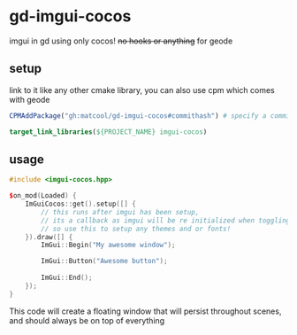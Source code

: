 # gd-imgui-cocos

imgui in gd using only cocos! ~~no hooks or anything~~ for geode

## setup

link to it like any other cmake library, you can also use cpm which comes with geode

```cmake
CPMAddPackage("gh:matcool/gd-imgui-cocos#commithash") # specify a commit!

target_link_libraries(${PROJECT_NAME} imgui-cocos)
```

## usage

```cpp
#include <imgui-cocos.hpp>

$on_mod(Loaded) {
    ImGuiCocos::get().setup([] {
        // this runs after imgui has been setup,
        // its a callback as imgui will be re initialized when toggling fullscreen,
        // so use this to setup any themes and or fonts!
    }).draw([] {
        ImGui::Begin("My awesome window");

        ImGui::Button("Awesome button");
        
        ImGui::End();
    });
}
```

This code will create a floating window that will persist throughout scenes, and should always be on top of everything